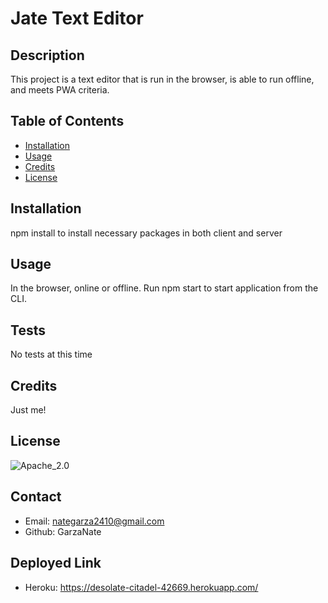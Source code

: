 
# Jate Text Editor

## Description
This project is a text editor that is run in the browser, is able to run offline, and meets PWA criteria. 

## Table of Contents
* [Installation](#installation)
* [Usage](#usage)
* [Credits](#credits)
* [License](#license)

## Installation
npm install to install necessary packages in both client and server

## Usage
In the browser, online or offline. Run npm start to start application from the CLI.

## Tests
No tests at this time

## Credits
Just me!


## License
![Apache_2.0](https://img.shields.io/badge/LICENSE-Apache_2.0-blueviolet)

## Contact
* Email: nategarza2410@gmail.com
* Github: GarzaNate

## Deployed Link
* Heroku: https://desolate-citadel-42669.herokuapp.com/